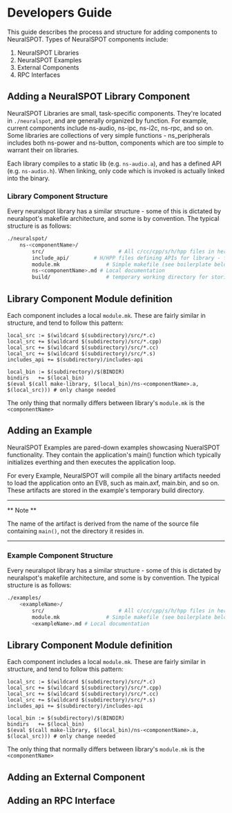 # Developers Guide

This guide describes the process and structure for adding components to NeuralSPOT. Types of NeuralSPOT components include:

1. NeuralSPOT Libraries
2. NeuralSPOT Examples
3. External Components
4. RPC Interfaces

## Adding a NeuralSPOT Library Component

NeuralSPOT Libraries are small, task-specific components. They're located in `./neuralspot`, and are generally organized by function. For example, current components include ns-audio, ns-ipc, ns-i2c, ns-rpc, and so on. Some libraries are collections of very simple functions - ns_peripherals includes both ns-power and ns-button, components which are too simple to warrant their on libraries.

Each library compiles to a static lib (e.g. `ns-audio.a`), and has a defined API (e.g. `ns-audio.h`). When linking, only code which is invoked is actually linked into the binary.

### Library Component Structure

Every neuralspot library has a similar structure - some of this is dictated by neuralspot's makefile architecture, and some is by convention. The typical structure is as follows:

```bash
./neuralspot/
	ns-<componentName>/
		src/						# All c/cc/cpp/s/h/hpp files in here will be compiled to a static library
		include_api/		# H/HPP files defining APIs for library - files in here will be added to -I compiler path
		module.mk				# Simple makefile (see boilerplate below)
		ns-<componentName>.md # Local documentation
		build/ 					# temporary working directory for storing static libs, object files and other compile artifacts
```

## Library Component Module definition

Each component includes a local `module.mk`. These are fairly similar in structure, and tend to follow this pattern:

```make
local_src := $(wildcard $(subdirectory)/src/*.c)
local_src += $(wildcard $(subdirectory)/src/*.cpp)
local_src += $(wildcard $(subdirectory)/src/*.cc)
local_src += $(wildcard $(subdirectory)/src/*.s)
includes_api += $(subdirectory)/includes-api

local_bin := $(subdirectory)/$(BINDIR)
bindirs   += $(local_bin)
$(eval $(call make-library, $(local_bin)/ns-<componentName>.a, $(local_src))) # only change needed
```

The only thing that normally differs between library's `module.mk` is the `<componentName>`



## Adding an Example

NeuralSPOT Examples are pared-down examples showcasing NueralSPOT functionality. They contain the application's main() function which typically initializes everthing and then executes the application loop.

For every Example, NeuralSPOT will compile all the binary artifacts needed to load the application onto an EVB, such as main.axf, main.bin, and so on. These artifacts are stored in the example's temporary build directory. 

---

** Note **



The name of the artifact is derived from the name of the source file containing `main()`, not the directory it resides in.

---



### Example Component Structure

Every neuralspot library has a similar structure - some of this is dictated by neuralspot's makefile architecture, and some is by convention. The typical structure is as follows:

```bash
./examples/
	<exampleName>/
		src/						# All c/cc/cpp/s/h/hpp files in here will be compiled to a flashable file
		module.mk				# Simple makefile (see boilerplate below)
		<exampleName>.md # Local documentation
```

## Library Component Module definition

Each component includes a local `module.mk`. These are fairly similar in structure, and tend to follow this pattern:

```make
local_src := $(wildcard $(subdirectory)/src/*.c)
local_src += $(wildcard $(subdirectory)/src/*.cpp)
local_src += $(wildcard $(subdirectory)/src/*.cc)
local_src += $(wildcard $(subdirectory)/src/*.s)
includes_api += $(subdirectory)/includes-api

local_bin := $(subdirectory)/$(BINDIR)
bindirs   += $(local_bin)
$(eval $(call make-library, $(local_bin)/ns-<componentName>.a, $(local_src))) # only change needed
```

The only thing that normally differs between library's `module.mk` is the `<componentName>`



## Adding an External Component



## Adding an RPC Interface



